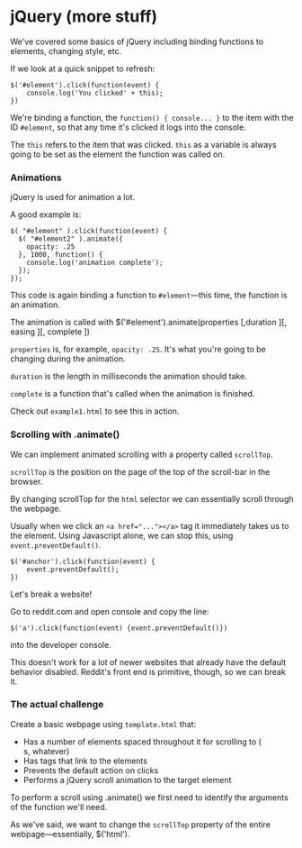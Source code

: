# jQuery (more stuff)

We've covered some basics of jQuery including binding functions to elements, changing style, etc.

If we look at a quick snippet to refresh:

```
$('#element').click(function(event) {
	console.log('You clicked' + this);
})
```

We're binding a function, the `function() { console... }` to the item with the ID `#element`, so that any time it's clicked it logs into the console.

The `this` refers to the item that was clicked. `this` as a variable is always going to be set as the element the function was called on.

### Animations

jQuery is used for animation a lot.

A good example is:

```
$( "#element" ).click(function(event) {
  $( "#element2" ).animate({
    opacity: .25
  }, 1000, function() {
    console.log('animation complete');
  });
});
```

This code is again binding a function to `#element`—this time, the function is an animation.

The animation is called with $('#element').animate(properties [,duration ][, easing ][, complete ])

`properties` is, for example, `opacity: .25`. It's what you're going to be changing during the animation.

`duration` is the length in milliseconds the animation should take.

`complete` is a function that's called when the animation is finished.

Check out `example1.html` to see this in action.

### Scrolling with .animate()

We can implement animated scrolling with a property called `scrollTop`.

`scrollTop` is the position on the page of the top of the scroll-bar in the browser. 

By changing scrollTop for the `html` selector we can essentially scroll through the webpage.

Usually when we click an `<a href="..."></a>` tag it immediately takes us to the element. Using Javascript alone, we can stop this, using `event.preventDefault()`.

```
$('#anchor').click(function(event) {
	event.preventDefault();
})
```

Let's break a website!

Go to reddit.com and open console and copy the line:

`$('a').click(function(event) {event.preventDefault()})`

into the developer console.

This doesn't work for a lot of newer websites that already have the default behavior disabled. Reddit's front end is primitive, though, so we can break it.


### The actual challenge

Create a basic webpage using `template.html` that:

* Has a number of elements spaced throughout it for scrolling to (<div>s, whatever)
* Has <a> tags that link to the elements
* Prevents the default action on <a> clicks
* Performs a jQuery scroll animation to the target element

To perform a scroll using .animate() we first need to identify the arguments of the function we'll need.

As we've said, we want to change the `scrollTop` property of the entire webpage—essentially, $('html').



